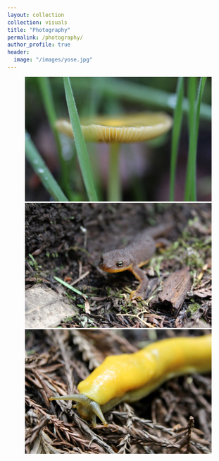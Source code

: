 ```yaml
---
layout: collection
collection: visuals
title: "Photography"
permalink: /photography/
author_profile: true
header:
  image: "/images/yose.jpg"
---
```


<figure class="third">
    <a href="/images/mush-side-resize.JPG"><img src="/images/mush-side-resize.JPG"></a>
    <a href="/images/newt-resize.JPG"><img src="/images/newt-resize.JPG"></a>
	<a href="/images/banana-slug.jpeg"><img src="/images/banana-slug.jpeg"></a>
</figure>

